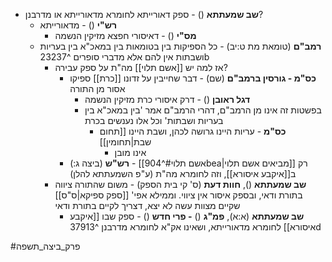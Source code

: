 * **שב שמעתתא** () - ספק דאורייתא לחומרא מדאורייתא או מדרבנן?
	* **רש"י** () - מדאורייתא
		* **מס"י** () - דאיסורי חפצא מזיקין הנשמה
	* **רמב"ם** (טומאת מת ט:יב) - כל הספיקות בין בטומאות בין במאכ"א בין בעריות ושבתות אין להם אלא מדברי סופרים ^23237b
		* אז למה יש [[אשם תלוי]] מה"ת על ספק עבירה?
			* **כס"מ - גורסין ברמב"ם** (שם) - דבר שחייבין על זדונו [[כרת]] ספיקו אסור מן התורה
				* **דגל ראובן** () - דרק איסורי כרת מזיקין הנשמה
				* בפשטות זה אינו מן הרמב"ם, דהרי הרמב"ם אמר 'בין במאכ"א בין בעריות ושבתות' וכל אלו נענשים בכרת
					* **כס"מ** - עריות היינו גרושה לכהן, ושבת היינו [[תחום שבת|תחומין]]
						* אינו מובן
			* **רש"ש** (ביצה ג:) - [[אשם תלוי#^904bea|מביאים אשם תלוי]] רק ב[[איקבע איסורא]], וזה לחומרא מה"ת (ע"פ השמעתתא להלן)
		* **שב שמעתתא** (), **חוות דעת** (ס' קי בית הספק) - משום שהתורה ציווה בתורת ודאי, ובספק איסור אין ציווי. וממילא אפי' [[ספק ספיקא|ס"ס]] שקיים מצוות עשה לא יצא, דצריך לקיים בתורת ודאי
			* **שב שמעתתא** (א:א), **פמ"ג** () **- פרי חדש** () - ספק שבו [[איקבע איסורא]] לחומרא מדאורייתא, ושאינו אק"א לחומרא מדרבנן ^37913d

#פרק_ביצה_תשפה 